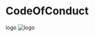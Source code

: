 # CodeOfConduct

logo
![logo](https://github.com/user-attachments/assets/1ab7a12e-a869-49d3-9d6c-c9ace4aed971)

